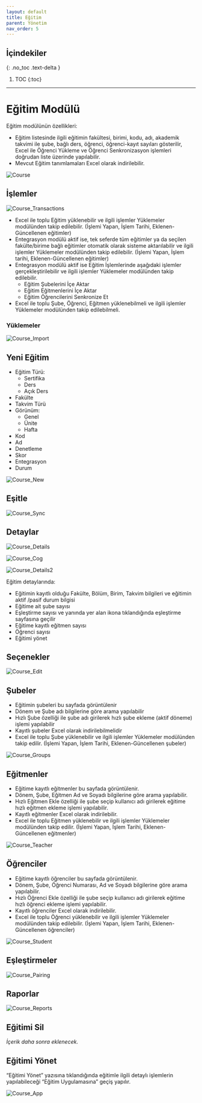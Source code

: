 ```yaml
---
layout: default
title: Eğitim
parent: Yönetim
nav_order: 5
---
```


## İçindekiler
{: .no_toc .text-delta }

1. TOC
{:toc}

---

# Eğitim Modülü

Eğitim modülünün özellikleri:

* Eğitim listesinde ilgili eğitimin fakültesi, birimi, kodu, adı, akademik takvimi ile şube, bağlı ders, öğrenci, öğrenci-kayıt sayıları gösterilir, Excel ile Öğrenci Yükleme ve Öğrenci Senkronizasyon işlemleri doğrudan liste üzerinde yapılabilir.
* Mevcut Eğitim tanımlamaları Excel olarak indirilebilir.

![Course](/docs.toltekcampus.github.io/docs/media/modules/course/course.png)

## İşlemler

![Course_Transactions](/docs.toltekcampus.github.io/docs/media/modules/course/course_transactions.png)

* Excel ile toplu Eğitim yüklenebilir ve ilgili işlemler Yüklemeler modülünden takip edilebilir. (İşlemi Yapan, İşlem Tarihi, Eklenen-Güncellenen eğitimler)
* Entegrasyon modülü aktif ise, tek seferde tüm eğitimler ya da seçilen fakülte/birime bağlı eğitimler otomatik olarak sisteme aktarılabilir ve ilgili işlemler Yüklemeler modülünden takip edilebilir. (İşlemi Yapan, İşlem tarihi, Eklenen-Güncellenen eğitimler)
* Entegrasyon modülü aktif ise Eğitim İşlemlerinde aşağıdaki işlemler gerçekleştirilebilir ve ilgili işlemler Yüklemeler modülünden takip edilebilir.
  * Eğitim Şubelerini İçe Aktar
  * Eğitim Eğitmenlerini İçe Aktar
  * Eğitim Öğrencilerini Senkronize Et
* Excel ile toplu Şube, Öğrenci, Eğitmen yüklenebilmeli ve ilgili işlemler Yüklemeler modülünden takip edilebilmeli.

### Yüklemeler

![Course_Import](/docs.toltekcampus.github.io/docs/media/modules/course/course_import.png)

## Yeni Eğitim

* Eğitim Türü:
  * Sertifika
  * Ders
  * Açık Ders
* Fakülte
* Takvim Türü
* Görünüm:
  * Genel
  * Ünite
  * Hafta
* Kod
* Ad
* Denetleme
* Skor
* Entegrasyon
* Durum

![Course_New](/docs.toltekcampus.github.io/docs/media/modules/course/course_new.png)

## Eşitle

![Course_Sync](/docs.toltekcampus.github.io/docs/media/modules/course/course_sync.png)

## Detaylar

![Course_Details](/docs.toltekcampus.github.io/docs/media/modules/course/course_details.png)

![Course_Cog](/docs.toltekcampus.github.io/docs/media/modules/course/course_cog.png)

![Course_Details2](/docs.toltekcampus.github.io/docs/media/modules/course/course_details2.png)

Eğitim detaylarında:

* Eğitimin kayıtlı olduğu Fakülte, Bölüm, Birim, Takvim bilgileri ve eğitimin aktif /pasif durum bilgisi
* Eğitime ait şube sayısı
* Eşleştirme sayısı ve yanında yer alan ikona tıklandığında eşleştirme sayfasına geçilir
* Eğitime kayıtlı eğitmen sayısı
* Öğrenci sayısı
* Eğitimi yönet

## Seçenekler

![Course_Edit](/docs.toltekcampus.github.io/docs/media/modules/course/course_edit.png)

## Şubeler

* Eğitimin şubeleri bu sayfada görüntülenir
* Dönem ve Şube adı bilgilerine göre arama yapılabilir
* Hızlı Şube özelliği ile şube adı girilerek hızlı şube ekleme (aktif döneme) işlemi yapılabilir
* Kayıtlı şubeler Excel olarak indirilebilmelidir
* Excel ile toplu Şube yüklenebilir ve ilgili işlemler Yüklemeler modülünden takip edilir. (İşlemi Yapan, İşlem Tarihi, Eklenen-Güncellenen şubeler)

![Course_Groups](/docs.toltekcampus.github.io/docs/media/modules/course/course_groups.png)

## Eğitmenler

* Eğitime kayıtlı eğitmenler bu sayfada görüntülenir. 
* Dönem, Şube, Eğitmen Ad ve Soyadı bilgilerine göre arama yapılabilir.
* Hızlı Eğitmen Ekle özelliği ile şube seçip kullanıcı adı girilerek eğitime hızlı eğitmen ekleme işlemi yapılabilir.
* Kayıtlı eğitmenler Excel olarak indirilebilir.
* Excel ile toplu Eğitmen yüklenebilir ve ilgili işlemler Yüklemeler modülünden takip edilir. (İşlemi Yapan, İşlem Tarihi, Eklenen-Güncellenen eğitmenler)

![Course_Teacher](/docs.toltekcampus.github.io/docs/media/modules/course/course_teacher.png)

## Öğrenciler

* Eğitime kayıtlı öğrenciler bu sayfada görüntülenir. 
* Dönem, Şube, Öğrenci Numarası, Ad ve Soyadı bilgilerine göre arama yapılabilir.
* Hızlı Öğrenci Ekle özelliği ile şube seçip kullanıcı adı girilerek eğitime hızlı öğrenci ekleme işlemi yapılabilir.
* Kayıtlı öğrenciler Excel olarak indirilebilir.
* Excel ile toplu Öğrenci yüklenebilir ve ilgili işlemler Yüklemeler modülünden takip edilebilir. (İşlemi Yapan, İşlem Tarihi, Eklenen-Güncellenen öğrenciler)

![Course_Student](/docs.toltekcampus.github.io/docs/media/modules/course/course_student.png)

## Eşleştirmeler

![Course_Pairing](/docs.toltekcampus.github.io/docs/media/modules/course/course_pairing.png)

## Raporlar

![Course_Reports](/docs.toltekcampus.github.io/docs/media/modules/course/course_reports.png)

## Eğitimi Sil

_İçerik daha sonra eklenecek._

## Eğitimi Yönet

“Eğitimi Yönet” yazısına tıklandığında eğitimle ilgili detaylı işlemlerin yapılabileceği “Eğitim Uygulamasına” geçiş yapılır.

![Course_App](/docs.toltekcampus.github.io/docs/media/modules/course/course_app.png)
